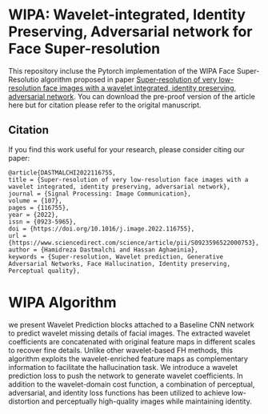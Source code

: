 # WIPA: Wavelet-integrated, Identity Preserving, Adversarial network for Face Super-resolution
This repository incluse the Pytorch implementation of the WIPA Face Super-Resolutio algorithm proposed in paper [Super-resolution of very low-resolution face images with a wavelet integrated, identity preserving, adversarial network](https://www.sciencedirect.com/science/article/abs/pii/S0923596522000753?dgcid=coauthor).
You can download the pre-proof version of the article here but for citation please refer to the origital manuscript.
## Citation
If you find this work useful for your research, please consider citing our paper:
```
@article{DASTMALCHI2022116755,
title = {Super-resolution of very low-resolution face images with a wavelet integrated, identity preserving, adversarial network},
journal = {Signal Processing: Image Communication},
volume = {107},
pages = {116755},
year = {2022},
issn = {0923-5965},
doi = {https://doi.org/10.1016/j.image.2022.116755},
url = {https://www.sciencedirect.com/science/article/pii/S0923596522000753},
author = {Hamidreza Dastmalchi and Hassan Aghaeinia},
keywords = {Super-resolution, Wavelet prediction, Generative Adversarial Networks, Face Hallucination, Identity preserving, Perceptual quality},
```
# WIPA Algorithm
we present Wavelet
Prediction blocks attached to a Baseline CNN network to predict wavelet missing details of facial images. The
extracted wavelet coefficients are concatenated with original feature maps in different scales to recover fine
details. Unlike other wavelet-based FH methods, this algorithm exploits the wavelet-enriched feature maps as
complementary information to facilitate the hallucination task. We introduce a wavelet prediction loss to push
the network to generate wavelet coefficients. In addition to the wavelet-domain cost function, a combination of
perceptual, adversarial, and identity loss functions has been utilized to achieve low-distortion and perceptually
high-quality images while maintaining identity.
